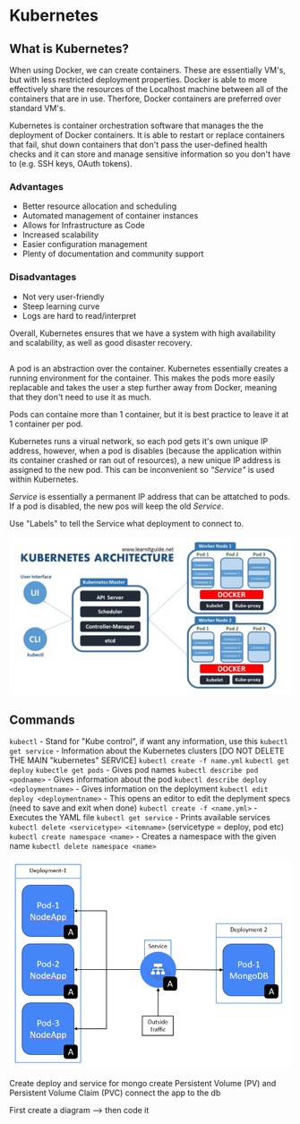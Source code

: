 # Kubernetes
## What is Kubernetes?
When using Docker, we can create containers. These are essentially VM's, but with less restricted deployment properties. Docker is able to more effectively share the resources of the Localhost machine between all of the containers that are in use. Therfore, Docker containers are preferred over standard VM's.

Kubernetes is container orchestration software that manages the the deployment of Docker containers. It is able to restart or replace containers that fail, shut down containers that don't pass the user-defined health checks and it can store and manage sensitive information so you don't have to (e.g. SSH keys, OAuth tokens).

### Advantages
- Better resource allocation and scheduling
- Automated management of container instances
- Allows for Infrastructure as Code
- Increased scalability
- Easier configuration management
- Plenty of documentation and community support

### Disadvantages
- Not very user-friendly
- Steep learning curve
- Logs are hard to read/interpret


Overall, Kubernetes ensures that we have a system with high availability and scalability, as well as good disaster recovery.

##
A pod is an abstraction over the container. Kubernetes essentially creates a running environment for the container. This makes the pods more easily replacable and takes the user a step further away from Docker, meaning that they don't need to use it as much.

Pods can containe more than 1 container, but it is best practice to leave it at 1 container per pod.

Kubernetes runs a virual network, so each pod gets it's own unique IP address, however, when a pod is disables (because the application within its container crashed or ran out of resources), a new unique IP address is assigned to the new pod. This can be inconvenient so *"Service"* is used within Kubernetes.

*Service* is essentially a permanent IP address that can be attatched to pods. If a pod is disabled, the new pos will keep the old *Service*. 

Use "Labels" to tell the Service what deployment to connect to.

![](./img/kubernetes-architecture-explained.jpg)


## Commands
`kubectl` - Stand for "Kube control", if want any information, use this
`kubectl get service` - Information about the Kubernetes clusters [DO NOT DELETE THE MAIN "kubernetes" SERVICE]
`kubectl create -f name.yml`
`kubectl get deploy`
`kubectle get pods` - Gives pod names
`kubectl describe pod <podname>` - Gives information about the pod
`kubectl describe deploy <deploymentname>` - Gives information on the deployment
`kubectl edit deploy <deploymentname>` - This opens an editor to edit the deplyment specs (need to save and exit when done)
`kubectl create -f <name.yml>` - Executes the YAML file
`kubectl get service` - Prints available services
`kubectl delete <servicetype> <itemname>` (servicetype = deploy, pod etc)
`kubectl create namespace <name>` - Creates a namespace with the given name
`kubectl delete namespace <name>`

![](diagram-task.PNG)



Create deploy and service for mongo
create Persistent Volume (PV) and Persistent Volume Claim (PVC)
connect the app to the db

First create a diagram --> then code it